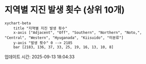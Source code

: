 # 지역별 지진 발생 횟수 (상위 10개)

```mermaid
xychart-beta
    title "지역별 지진 발생 횟수"
    x-axis ["Adjacent", "Off", "Southern", "Northern", "Noto,", "Central", "Western", "Hyuganada", "Kiisuido", "미분류"]
    y-axis "발생 횟수" 0 --> 2185
    bar [2183, 136, 37, 33, 25, 19, 16, 13, 10, 8]
```

업데이트 시간: 2025-09-13 18:04:33
